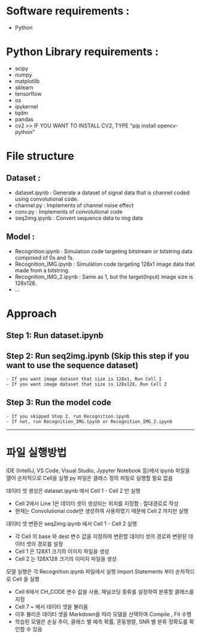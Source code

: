# Software requirements :

- Python

# Python Library requirements :

- scipy
- numpy
- matplotlib
- sklearn
- tensorflow
- os
- ipykernel
- tqdm
- pandas
- cv2 >> IF YOU WANT TO INSTALL CV2, TYPE "pip install opencv-python"

# File structure

## Dataset :

- dataset.ipynb : Generate a dataset of signal data that is channel coded using convolutional code.
- channel.py : Implements of channel noise effect
- conv.py : Implements of convolutional code
- seq2img.ipynb : Convert sequence data to img data

## Model :

- Recognition.ipynb : Simulation code targeting bitstream or bitstring data composed of 0s and 1s.
- Recognition_IMG.ipynb : Simulation code targeting 128x1 image data that made from a bitstring.
- Recognition_IMG_2.ipynb : Same as 1, but the target(Input) image size is 128x128.
- ...

# Approach

## Step 1: Run dataset.ipynb

## Step 2: Run seq2img.ipynb (Skip this step if you want to use the sequence dataset)

```
- If you want image dataset that size is 128x1, Run Cell 1
- If you want image dataset that size is 128x128, Run Cell 2

```

## Step 3: Run the model code

```
- If you skipped Step 2, run Recognition.ipynb
- If not, run Recognition_IMG.ipynb or Recognition_IMG_2.ipynb

```

---

# 파일 실행방법

IDE (IntelliJ, VS Code, Visual Studio, Jypyter Notebook 등)에서 ipynb 파일을 열어 순차적으로 Cell을 실행
py 파일은 클래스 정의 파일로 실행할 필요 없음

데이터 셋 생성은 dataset.ipynb 에서 Cell 1 - Cell 2 만 실행

- Cell 2에서 Line 1은 데이터 셋이 생성되는 위치를 지정함 : 절대경로로 작성
- 현재는 Convolutional code만 생성하여 사용하였기 때문에 Cell 2 까지만 실행

데이터 셋 변환은 seq2img.ipynb 에서 Cell 1 - Cell 2 실행

- 각 Cell 의 base 와 dest 변수 값을 지정하여 변환할 데이터 셋의 경로와 변환된 데이터 셋의 경로를 설정
- Cell 1 은 128X1 크기의 이미지 파일을 생성
- Cell 2 는 128X128 크기의 이미지 파일을 생성

모델 실행은 각 Recognition.ipynb 파일에서 실행
Import Statements 부터 순차적으로 Cell 을 실행

- Cell 6에서 CH_CODE 변수 값을 사용, 채널코딩 종류를 설정하여 분류할 클래스를 지정
- Cell 7 ~ 에서 데이터 셋을 불러옴
- 이후 불러온 데이터 셋을 Markdown을 따라 모델을 선택하여 Compile , Fit 수행
- 학습된 모델은 손실 추이, 클래스 별 예측 확률, 혼동행렬, SNR 별 분류 정확도를 확인할 수 있음
